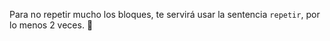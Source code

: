 Para no repetir mucho los bloques, te servirá usar la sentencia `repetir`, por lo menos 2 veces. :grimacing:
